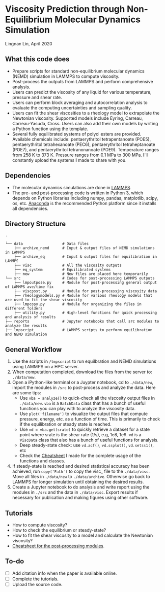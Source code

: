 # Viscosity Prediction through Non-Equilibrium Molecular Dynamics Simulation
Lingnan Lin, April 2020

What this code does
------
* Prepare scripts for standard non-equilibrium molecular dynamics (NEMD) simulation in LAMMPS to compute viscosity.
* Post-process the outputs from LAMMPS and perform comprehensive analysis.
* Users can predict the viscosity of any liquid for various temperature, pressure and shear rate.
* Users can perform block averaging and autocorrelation analysis to evaluate the computing uncertainties and sampling quality.
* Users can fit the shear viscosities to a rheology model to extrapolate the Newtonian viscosity. Supported models include Eyring, Carreau, Carreau-Yasuda, Cross. Users can also add their own models by writing a Python function using the template.
* Several fully equilibrated systems of polyol esters are provided.  Available chemicals include: pentaerythritol tetrapentanoate (POE5), pentaerythritol tetrahexanoate (PEC6), pentaerythritol tetraheptanoate (POE7), and pentaerythritol tetranonanoate (POE9). Temperature ranges from 258 K to 373 K.  Pressure ranges from 0.1 MPa to 300 MPa.  I'll constantly upload the systems I made to share with you.

Dependencies
------
* The molecular dynamics simulations are done in [LAMMPS](https://lammps.sandia.gov/). 
* The pre- and post-processing code is written in Python 3, which depends on Python libraries including numpy, pandas, matplotlib, scipy, os, etc.  [Anaconda](https://www.anaconda.com/) is the recommended Python platform since it installs all dependencies.

Directory Structure
------
    .

    └── data                  # Data files
        ├── archive_nemd      # Input & output files of NEMD simulations in LAMMPS
        ├── archive_eq        # Input & output files for equilibration in LAMMPS
        ├── visc              # All the viscosity outputs
        ├── eq_system         # Equilibrated systems
        ├── new               # New files are placed here temporarily
    └── src                   # Codes for post-processing LAMMPS outputs
        ├── lmpoutpose.py     # Module for post-processing general output of LAMMPS ave/time fix
        ├── viscpost.py       # Module for post-processing viscosity data
        ├── rheologymodels.py # Module for various rheology models that are used to fit the shear viscosity
        ├── lmpcopy.py        # Module for organizing the files in different folders    
        ├── utility.py        # High-level functions for quick processing and analysis of results
    ├── reports               # Jupyter notebooks that call src modules to analyze the results
    ├── lmpscript             # LAMMPS scripts to perform equilibration and NEMD simulation


General Workflow
------
1.	Use the scripts in ```/lmpscript``` to run equilbration and NEMD simulations using LAMMPS on a HPC server.
2.  When computation completed, download the files from the server to:  ```./data/new```.
3.	Open a iPython-like terminal or a Juypter notebook, cd to ```./data/new```, import the modules in ```/src``` to post-process and analyze the data. Here are some tips:
    * Use ```vba = analyze()``` to quick-check all the viscosity output files in ```./data/new```. ```vba``` is a ```BatchData``` class that has a bunch of useful functions you can play with to analyze the viscosity data.
    * Use ```plot('filename')``` to visualize the output files that compute pressure, energy, etc. as a function of time. This is primarily to check if the equilibration or steady state is reached.
    * Use ```vd = vba.get(srate)``` to quickly retrieve a dataset for a state point where srate is the shear rate (1/s), e.g, 1e8, 1e9. ```vd``` is a ```ViscData``` class that also has a bunch of useful functions for analysis.
    * Deep steady-state check: use ```vd.acf()```, ```vd.ssplot()```, ```vd.setss1()```, etc
    * Check the [Cheatsheet](/cheatsheet.pdf) I made for the complete usage of the functions and classes.
4.	If steady-state is reached and desired statistical accuracy has been achieved, run ```copy('Path')``` to copy the visc_ file to the ```./data/visc```. Move all files in ```./data/new``` to ```./data/archive```. Otherwise go back to LAMMPS for longer simulation until obtaining the desired results.
5.	Create a Jupyter notebook to do analysis and write report using the modules in ```./src``` and the data in ```./data/visc```.  Export results if necessary for publication and making figures using other software.

Tutorials 
------
* How to compute viscosity?
* How to check the equilibrium or steady-state?
* How to fit the shear viscosity to a model and calculate the Newtonian viscosity?
* [Cheatsheet for the post-processing modules](/cheatsheet.pdf).

To-do 
------
- [ ] Add citation info when the paper is available online.
- [ ] Complete the tutorials.
- [ ] Upload the source code.

